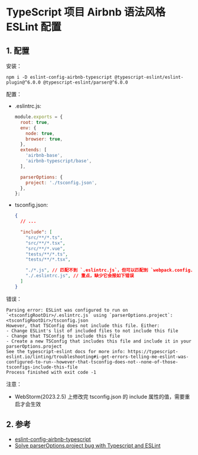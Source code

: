 <!--#region
@author 吴钦飞
@email wuqinfei@qq.com
@create date 2023-11-21 18:39:58
@modify date 2023-11-22 09:34:22
@desc [description]
#endregion-->


# TypeScript 项目 Airbnb 语法风格 ESLint 配置

## 1. 配置

安装：

```shell
npm i -D eslint-config-airbnb-typescript @typescript-eslint/eslint-plugin@^6.0.0 @typescript-eslint/parser@^6.0.0
```

配置：

* .eslintrc.js:

    ```js
    module.exports = {
      root: true,
      env: {
        node: true,
        browser: true,
      },
      extends: [
        'airbnb-base',
        'airbnb-typescript/base',
      ],

      parserOptions: {
        project: './tsconfig.json',
      },
    };
    ```

* tsconfig.json:

    ```json
    {
      // ...

      "include": [
        "src/**/*.ts",
        "src/**/*.tsx",
        "src/**/*.vue",
        "tests/**/*.ts",
        "tests/**/*.tsx",

        "./*.js", // 匹配不到 `.eslintrc.js`，但可以匹配到 `webpack.config.js`
        "./.eslintrc.js", // 重点，缺少它会报如下错误
      ]
    }
    ```

错误：

```text
Parsing error: ESLint was configured to run on `<tsconfigRootDir>/.eslintrc.js` using `parserOptions.project`: <tsconfigRootDir>/tsconfig.json
However, that TSConfig does not include this file. Either:
- Change ESLint's list of included files to not include this file
- Change that TSConfig to include this file
- Create a new TSConfig that includes this file and include it in your parserOptions.project
See the typescript-eslint docs for more info: https://typescript-eslint.io/linting/troubleshooting#i-get-errors-telling-me-eslint-was-configured-to-run--however-that-tsconfig-does-not--none-of-those-tsconfigs-include-this-file
Process finished with exit code -1
```

注意：

* WebStorm(2023.2.5) 上修改完 tsconfig.json 的 include 属性的值，需要重启才会生效

## 2. 参考

* [eslint-config-airbnb-typescript](https://github.com/iamturns/eslint-config-airbnb-typescript)
* [Solve parserOptions.project bug with Typescript and ESLint](https://www.jacobparis.com/content/bug-parser-options)